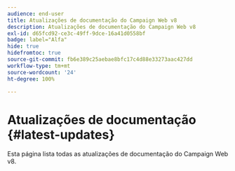 ```yaml
---
audience: end-user
title: Atualizações de documentação do Campaign Web v8
description: Atualizações de documentação do Campaign Web v8
exl-id: d65fcd92-ce3c-49ff-9dce-16a41d0558bf
badge: label="Alfa"
hide: true
hidefromtoc: true
source-git-commit: fb6e389c25aebae8bfc17c4d88e33273aac427dd
workflow-type: tm+mt
source-wordcount: '24'
ht-degree: 100%

---
```


# Atualizações de documentação {#latest-updates}

Esta página lista todas as atualizações de documentação do Campaign Web v8.
